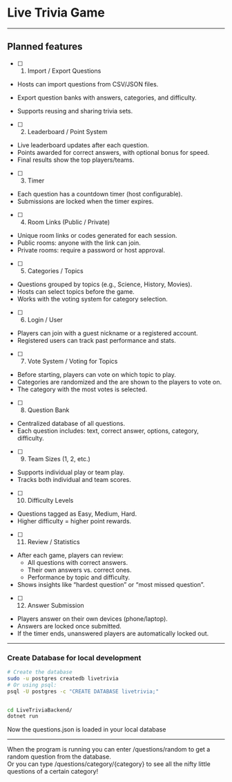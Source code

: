 # Live Trivia Game

---

## Planned features

- [ ] 1. Import / Export Questions

- Hosts can import questions from CSV/JSON files.

- Export question banks with answers, categories, and difficulty.

- Supports reusing and sharing trivia sets.

- [ ] 2. Leaderboard / Point System

- Live leaderboard updates after each question.
- Points awarded for correct answers, with optional bonus for speed.
- Final results show the top players/teams.

- [ ] 3. Timer

- Each question has a countdown timer (host configurable).
- Submissions are locked when the timer expires.

- [ ] 4. Room Links (Public / Private)

- Unique room links or codes generated for each session.
- Public rooms: anyone with the link can join.
- Private rooms: require a password or host approval.

- [ ] 5. Categories / Topics

- Questions grouped by topics (e.g., Science, History, Movies).
- Hosts can select topics before the game.
- Works with the voting system for category selection.

- [ ] 6. Login / User

- Players can join with a guest nickname or a registered account.
- Registered users can track past performance and stats.

- [ ] 7. Vote System / Voting for Topics

- Before starting, players can vote on which topic to play.
- Categories are randomized and the are shown to the players to vote on.
- The category with the most votes is selected.

- [ ] 8. Question Bank

- Centralized database of all questions.
- Each question includes: text, correct answer, options, category, difficulty.

- [ ] 9. Team Sizes (1, 2, etc.)

- Supports individual play or team play.
- Tracks both individual and team scores.

- [ ] 10. Difficulty Levels

- Questions tagged as Easy, Medium, Hard.
- Higher difficulty = higher point rewards.

- [ ] 11. Review / Statistics

- After each game, players can review:
  - All questions with correct answers.
  - Their own answers vs. correct ones.
  - Performance by topic and difficulty.
- Shows insights like “hardest question” or “most missed question”.

- [ ] 12. Answer Submission

- Players answer on their own devices (phone/laptop).
- Answers are locked once submitted.
- If the timer ends, unanswered players are automatically locked out.

---

### Create Database for local development

```bash
# Create the database
sudo -u postgres createdb livetrivia
# Or using psql:
psql -U postgres -c "CREATE DATABASE livetrivia;"


cd LiveTriviaBackend/
dotnet run
```

Now the questions.json is loaded in your local database

---

When the program is running you can enter /questions/random to get a random question from the database.<br>
Or you can type /questions/category/{category} to see all the nifty little questions of a certain category!
